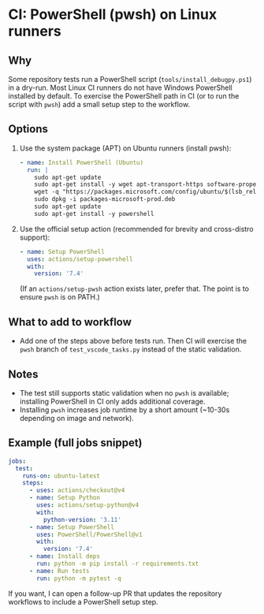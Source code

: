 CI: PowerShell (pwsh) on Linux runners
=====================================

Why
---
Some repository tests run a PowerShell script (`tools/install_debugpy.ps1`) in a dry-run. Most Linux CI runners do not have Windows PowerShell installed by default. To exercise the PowerShell path in CI (or to run the script with `pwsh`) add a small setup step to the workflow.

Options
-------
1) Use the system package (APT) on Ubuntu runners (install pwsh):

   ```yaml
   - name: Install PowerShell (Ubuntu)
     run: |
       sudo apt-get update
       sudo apt-get install -y wget apt-transport-https software-properties-common
       wget -q "https://packages.microsoft.com/config/ubuntu/$(lsb_release -rs)/packages-microsoft-prod.deb" -O packages-microsoft-prod.deb
       sudo dpkg -i packages-microsoft-prod.deb
       sudo apt-get update
       sudo apt-get install -y powershell
   ```

2) Use the official setup action (recommended for brevity and cross-distro support):

   ```yaml
   - name: Setup PowerShell
     uses: actions/setup-powershell
     with:
       version: '7.4'
   ```

   (If an `actions/setup-pwsh` action exists later, prefer that. The point is to ensure `pwsh` is on PATH.)

What to add to workflow
-----------------------
- Add one of the steps above before tests run. Then CI will exercise the `pwsh` branch of `test_vscode_tasks.py` instead of the static validation.

Notes
-----
- The test still supports static validation when no `pwsh` is available; installing PowerShell in CI only adds additional coverage.
- Installing `pwsh` increases job runtime by a short amount (~10-30s depending on image and network).

Example (full jobs snippet)
--------------------------

```yaml
jobs:
  test:
    runs-on: ubuntu-latest
    steps:
      - uses: actions/checkout@v4
      - name: Setup Python
        uses: actions/setup-python@v4
        with:
          python-version: '3.11'
      - name: Setup PowerShell
        uses: PowerShell/PowerShell@v1
        with:
          version: '7.4'
      - name: Install deps
        run: python -m pip install -r requirements.txt
      - name: Run tests
        run: python -m pytest -q
```

If you want, I can open a follow-up PR that updates the repository workflows to include a PowerShell setup step.
